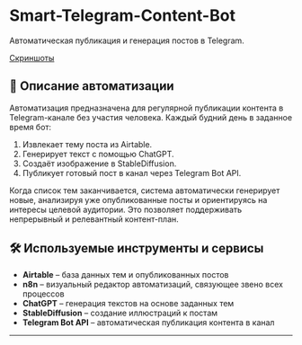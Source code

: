 # Smart-Telegram-Content-Bot
Автоматическая публикация и генерация постов в Telegram.

[Скриншоты](/img/Readme.md)

## 📌 Описание автоматизации

Автоматизация предназначена для регулярной публикации контента в Telegram-канале без участия человека. Каждый будний день в заданное время бот:

1. Извлекает тему поста из Airtable.
2. Генерирует текст с помощью ChatGPT.
3. Создаёт изображение в StableDiffusion.
4. Публикует готовый пост в канал через Telegram Bot API.

Когда список тем заканчивается, система автоматически генерирует новые, анализируя уже опубликованные посты и ориентируясь на интересы целевой аудитории. Это позволяет поддерживать непрерывный и релевантный контент-план.

## 🛠 Используемые инструменты и сервисы

- **Airtable** – база данных тем и опубликованных постов  
- **n8n** – визуальный редактор автоматизаций, связующее звено всех процессов  
- **ChatGPT** – генерация текстов на основе заданных тем  
- **StableDiffusion** – создание иллюстраций к постам  
- **Telegram Bot API** – автоматическая публикация контента в канал

---
